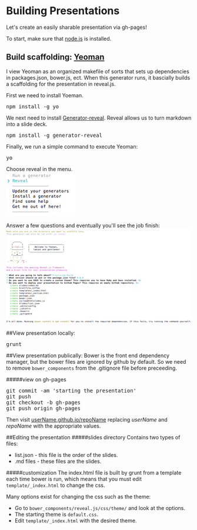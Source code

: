 Building Presentations
======================

Let's create an easily sharable presentation via gh-pages! 

To start, make sure that [node.js](http://nodejs.org/) is installed.
## Build scaffolding: [Yeoman](http://yeoman.io/)
I view Yeoman as an organized makefile of sorts that sets up dependencies in packages.json,
bower.js, ect. When this generator runs, it bascially builds a scaffolding for
the presentation in reveal.js. 

First we need to install Yoeman.
<pre>
npm install -g yo
</pre>

We next need to install [Generator-reveal](https://www.npmjs.org/package/generator-reveal). Reveal allows us to turn markdown into a slide deck.
<pre>
npm install -g generator-reveal
</pre>

Finally, we run a simple command to execute Yeoman:
<pre>
yo
</pre>

Choose reveal in the menu.  
![](https://github.com/blehman/building_presentations/blob/master/imgs/run_Reveal.png?raw=true)

Answer a few questions and eventually you'll see the job finish:   
![](https://github.com/blehman/building_presentations/blob/master/imgs/job_Complete.png?raw=true)

##View presentation locally:
<pre>
grunt
</pre>

##View presentation publically:
Bower is the front end dependency manager, but the bower files are
ignored by github by default. So we need to remove `bower_components` from the
.gitignore file before preceeding.

#####view on gh-pages
<pre>
git commit -am 'starting the presentation'
git push
git checkout -b gh-pages
git push origin gh-pages
</pre>

Then visit [userName.github.io/repoName](userName.github.io/repoName)
replacing *userName* and *repoName* with the appropriate values.

##Editing the presentation
#####slides directory
Contains two types of files:
- list.json - this file is the order of the slides.
- .md files - these files are the slides.  

#####customization
The index.html file is built by grunt from a template each time bower is
run, which means that you must edit `template/_index.html` to change
the css.

Many options exist for changing the css such as the theme:
- Go to `bower_components/reveal.js/css/theme/` and look at the options.
- The starting theme is `default.css`.
- Edit `template/_index.html` with the desired theme.




